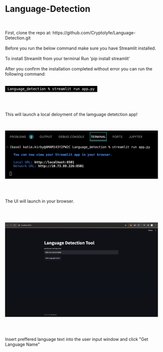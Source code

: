 # Language-Detection
<br>
<br> 
First, clone the repo at: https://github.com/Cryptolyfe/Language-Detection.git
<br>
<br> 
Before you run the below command make sure you have Streamlit installed.
<br>
<br> 
To install Streamlit from your terminal
Run 'pip install streamlit' 
<br>
<br> 
After you confirm the installation completed without error you can run the following command:
<br>
<br> 

![krbylogo](media/photo1.png)

<br>
<br> 

This will launch a local deloyment of the lamguage detetction app!

<br>

![krbylogo](media/photo2.png)

<br>
<br> 

The UI will launch in your browser.

<br>
<br> 

![krbylogo](media/photo3.png)

<br>
<br> 

Insert preffered language text into the user input window and click "Get Language Name"

